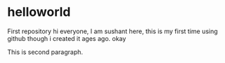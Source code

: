 # helloworld
First repository
hi everyone,
I am sushant here, this is my first time using github though i created it ages ago.
okay

This is second paragraph.
